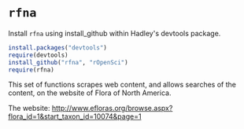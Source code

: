 # `rfna`

Install `rfna` using install_github within Hadley's devtools package.

```R
install.packages("devtools")
require(devtools)
install_github("rfna", "rOpenSci")
require(rfna)
```

This set of functions scrapes web content, and allows searches of the content, on the website of Flora of North America.

The website: http://www.efloras.org/browse.aspx?flora_id=1&start_taxon_id=10074&page=1